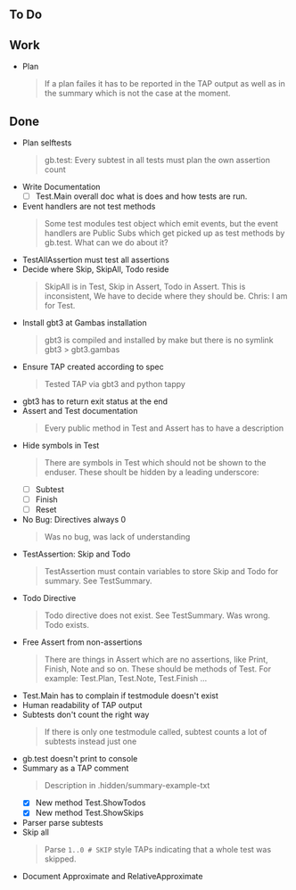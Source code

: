 ## To Do


## Work

- Plan
    > If a plan failes it has to be reported in the TAP output as well as in the summary which is not the case at the moment.

## Done

- Plan selftests
    > gb.test: Every subtest in all tests must plan the own assertion count
- Write Documentation
    * [ ] Test.Main overall doc what is does and how tests are run.
- Event handlers are not test methods
    > Some test modules test object which emit events, but the event handlers are Public Subs which get picked up as test methods by gb.test. What can we do about it?
- TestAllAssertion must test all assertions
- Decide where Skip, SkipAll, Todo reside
    > SkipAll is in Test, Skip in Assert, Todo in Assert. This is inconsistent, We have to decide where they should be. Chris: I am for Test.
- Install gbt3 at Gambas installation
    > gbt3 is compiled and installed by make but there is no symlink gbt3 > gbt3.gambas
- Ensure TAP created according to  spec
    > Tested TAP via gbt3 and python tappy
- gbt3 has to return exit status at the end
- Assert and Test documentation
    > Every public method in Test and Assert has to have a description
- Hide symbols in Test
    > There are symbols in Test which should not be shown to the enduser. These shoult be hidden by a leading underscore:
    * [ ] Subtest
    * [ ] Finish
    * [ ] Reset
- No Bug: Directives always 0
    > Was no bug, was lack of understanding
- TestAssertion: Skip and Todo
    > TestAssertion must contain variables to store Skip and Todo for summary. See TestSummary.
- Todo Directive
    > Todo directive does not exist. See TestSummary. Was wrong. Todo exists.
- Free Assert from non-assertions
    > There are things in Assert which are no assertions, like Print, Finish, Note and so on. These should be methods of Test. For example: Test.Plan, Test.Note, Test.Finish ...
- Test.Main has to complain if testmodule doesn't exist
- Human readability of TAP output
- Subtests don't count the right way
    > If there is only one testmodule called, subtest counts a lot of subtests instead just one
- gb.test doesn't print to console
- Summary as a TAP comment
    > Description in .hidden/summary-example-txt
    * [x] New method Test.ShowTodos
    * [x] New method Test.ShowSkips
- Parser parse subtests
- Skip all
    > Parse `1..0 # SKIP` style TAPs indicating that a whole test was skipped.
- Document Approximate and RelativeApproximate
